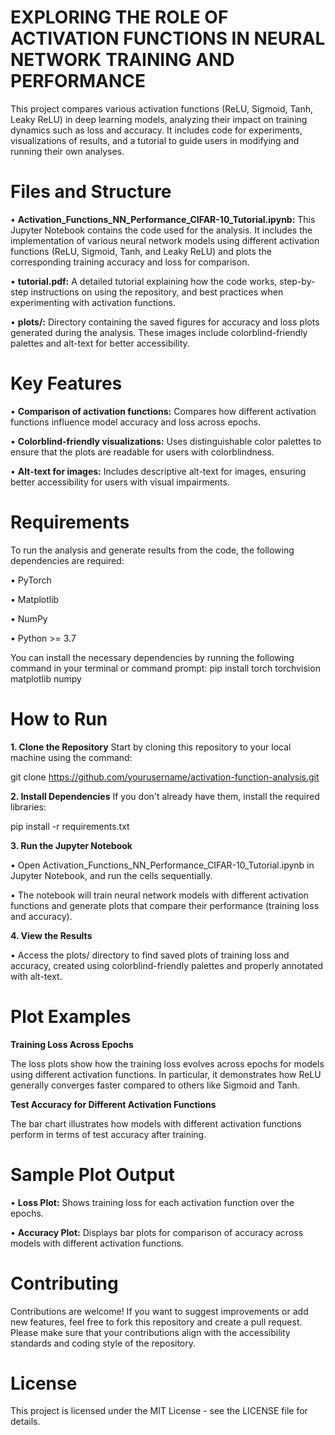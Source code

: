 # EXPLORING THE ROLE OF ACTIVATION FUNCTIONS IN NEURAL NETWORK TRAINING AND PERFORMANCE
This project compares various activation functions (ReLU, Sigmoid, Tanh, Leaky ReLU) in deep learning models, analyzing their impact on training dynamics such as loss and accuracy. It includes code for experiments, visualizations of results, and a tutorial to guide users in modifying and running their own analyses.

# Files and Structure

• **Activation_Functions_NN_Performance_CIFAR-10_Tutorial.ipynb:** This Jupyter Notebook contains the code used for the analysis. It includes the implementation of various neural network models using different activation functions (ReLU, Sigmoid, Tanh, and Leaky ReLU) and plots the corresponding training accuracy and loss for comparison.

• **tutorial.pdf:** A detailed tutorial explaining how the code works, step-by-step instructions on using the repository, and best practices when experimenting with activation functions.

• **plots/:** Directory containing the saved figures for accuracy and loss plots generated during the analysis. These images include colorblind-friendly palettes and alt-text for better accessibility.

# Key Features

• **Comparison of activation functions:** Compares how different activation functions influence model accuracy and loss across epochs.

• **Colorblind-friendly visualizations:** Uses distinguishable color palettes to ensure that the plots are readable for users with colorblindness.

• **Alt-text for images:** Includes descriptive alt-text for images, ensuring better accessibility for users with visual impairments.

# Requirements
To run the analysis and generate results from the code, the following dependencies are required:

• PyTorch

• Matplotlib

• NumPy

• Python >= 3.7

You can install the necessary dependencies by running the following command in your terminal or command prompt:
pip install torch torchvision matplotlib numpy

# How to Run
**1. Clone the Repository**
Start by cloning this repository to your local machine using the command:

git clone https://github.com/yourusername/activation-function-analysis.git

**2. Install Dependencies**
If you don't already have them, install the required libraries:

pip install -r requirements.txt

**3. Run the Jupyter Notebook**

• Open Activation_Functions_NN_Performance_CIFAR-10_Tutorial.ipynb in Jupyter Notebook, and run the cells sequentially.

• The notebook will train neural network models with different activation functions and generate plots that compare their performance (training loss and accuracy).

**4. View the Results**

• Access the plots/ directory to find saved plots of training loss and accuracy, created using colorblind-friendly palettes and properly annotated with alt-text.

# Plot Examples

**Training Loss Across Epochs**

The loss plots show how the training loss evolves across epochs for models using different activation functions. In particular, it demonstrates how ReLU generally converges faster compared to others like Sigmoid and Tanh.

**Test Accuracy for Different Activation Functions**

The bar chart illustrates how models with different activation functions perform in terms of test accuracy after training.

# Sample Plot Output

• **Loss Plot:** Shows training loss for each activation function over the epochs.

• **Accuracy Plot:** Displays bar plots for comparison of accuracy across models with different activation functions.

# Contributing
Contributions are welcome! If you want to suggest improvements or add new features, feel free to fork this repository and create a pull request. Please make sure that your contributions align with the accessibility standards and coding style of the repository.

# License
This project is licensed under the MIT License - see the LICENSE file for details.
